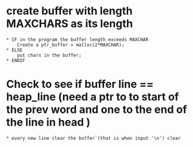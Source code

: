 # create buffer with length MAXCHARS as its length
	* IF in the program the buffer length exceeds MAXCHAR
		Create a ptr_buffer = malloc(2*MAXCHAR);
	* ELSE
		put chars in the buffer;
	* ENDIF
# Check to see if buffer line == heap_line (need a ptr to to start of the prev word and one to the end of the line in head )
	* every new line clear the buffer`(that is when input '\n') clear
	
